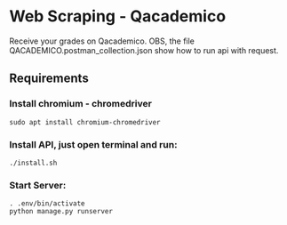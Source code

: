 # Web Scraping - Qacademico
Receive your grades on Qacademico.
OBS, the file QACADEMICO.postman_collection.json show how to run api with request.

## Requirements

### Install chromium - chromedriver
```
sudo apt install chromium-chromedriver
```

### Install API, just open terminal and run:
```
./install.sh 
```

### Start Server:
```
. .env/bin/activate
python manage.py runserver
```
